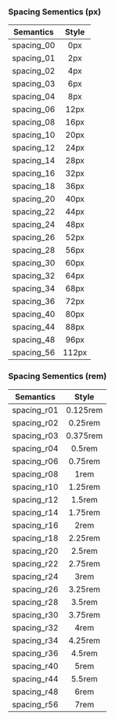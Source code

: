 ### Spacing Sementics (px)

| Semantics  | Style |
| :--------: | :---: |
| spacing_00 |  0px  |
| spacing_01 |  2px  |
| spacing_02 |  4px  |
| spacing_03 |  6px  |
| spacing_04 |  8px  |
| spacing_06 | 12px  |
| spacing_08 | 16px  |
| spacing_10 | 20px  |
| spacing_12 | 24px  |
| spacing_14 | 28px  |
| spacing_16 | 32px  |
| spacing_18 | 36px  |
| spacing_20 | 40px  |
| spacing_22 | 44px  |
| spacing_24 | 48px  |
| spacing_26 | 52px  |
| spacing_28 | 56px  |
| spacing_30 | 60px  |
| spacing_32 | 64px  |
| spacing_34 | 68px  |
| spacing_36 | 72px  |
| spacing_40 | 80px  |
| spacing_44 | 88px  |
| spacing_48 | 96px  |
| spacing_56 | 112px |

### Spacing Sementics (rem)

|  Semantics  |  Style   |
| :---------: | :------: |
| spacing_r01 | 0.125rem |
| spacing_r02 | 0.25rem  |
| spacing_r03 | 0.375rem |
| spacing_r04 |  0.5rem  |
| spacing_r06 | 0.75rem  |
| spacing_r08 |   1rem   |
| spacing_r10 | 1.25rem  |
| spacing_r12 |  1.5rem  |
| spacing_r14 | 1.75rem  |
| spacing_r16 |   2rem   |
| spacing_r18 | 2.25rem  |
| spacing_r20 |  2.5rem  |
| spacing_r22 | 2.75rem  |
| spacing_r24 |   3rem   |
| spacing_r26 | 3.25rem  |
| spacing_r28 |  3.5rem  |
| spacing_r30 | 3.75rem  |
| spacing_r32 |   4rem   |
| spacing_r34 | 4.25rem  |
| spacing_r36 |  4.5rem  |
| spacing_r40 |   5rem   |
| spacing_r44 |  5.5rem  |
| spacing_r48 |   6rem   |
| spacing_r56 |   7rem   |
